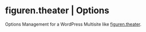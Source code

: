 # figuren.theater | Options
Options Management for a WordPress Multisite like [figuren.theater](https://figuren.theater).
